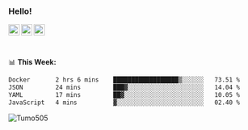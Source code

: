 ### Hello!
<a href="https://www.facebook.com/tumo.kgosiyame">
  <img align="left" alt="Tumo kgosiyame" width="22px" src="https://img.icons8.com/fluency/344/facebook-new.png" />
</a>
<a href="https://twitter.com/Tumo505">
  <img align="left" alt="Tumo kgosiyame | Twitter" width="22px" src="https://img.icons8.com/color/344/twitter.png" />
</a>
<a href="https://www.linkedin.com/in/tumo-kgosiyame-23a696168/">
  <img align="left" alt="Tumo kgosiyame | Linkedin" width="22px" src="https://img.icons8.com/color/344/linkedin-circled.png" />
</a>

<br/>
<br/>
<br/>

📊 **This  Week:**

<!--START_SECTION:waka-->

```txt
Docker       2 hrs 6 mins    ██████████████████▒░░░░░░   73.51 %
JSON         24 mins         ███▓░░░░░░░░░░░░░░░░░░░░░   14.04 %
YAML         17 mins         ██▓░░░░░░░░░░░░░░░░░░░░░░   10.05 %
JavaScript   4 mins          ▓░░░░░░░░░░░░░░░░░░░░░░░░   02.40 %
```

<!--END_SECTION:waka-->

 <img align="left" src="https://github-readme-stats.vercel.app/api?username=Tumo505&show_icons=true&theme=gotham" alt="Tumo505" />


